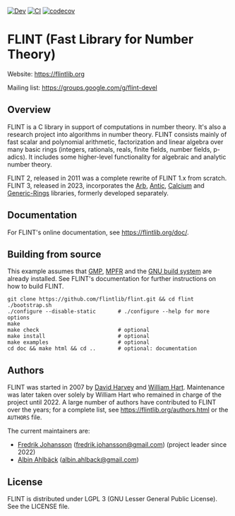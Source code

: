 [![Dev](https://img.shields.io/badge/docs-dev-blue.svg)](https://flintlib.org/doc/#)
[![CI](https://github.com/flintlib/flint/actions/workflows/CI.yml/badge.svg)](https://github.com/flintlib/flint/actions/workflows/CI.yml)
[![codecov](https://codecov.io/gh/flintlib/flint/graph/badge.svg?token=qKHycWTpUP)](https://codecov.io/gh/flintlib/flint)

# FLINT (Fast Library for Number Theory)

Website: https://flintlib.org

Mailing list: https://groups.google.com/g/flint-devel

## Overview

FLINT is a C library in support of computations in number theory. It's also a
research project into algorithms in number theory. FLINT consists mainly of fast
scalar and polynomial arithmetic, factorization and linear algebra over many
basic rings (integers, rationals, reals, finite fields, number fields, p-adics).
It includes some higher-level functionality for algebraic and analytic number
theory.

FLINT 2, released in 2011 was a complete rewrite of FLINT 1.x from scratch.
FLINT 3, released in 2023, incorporates the [Arb](https://arblib.org/),
[Antic](https://github.com/flintlib/antic),
[Calcium](https://fredrikj.net/calcium/) and
[Generic-Rings](https://github.com/fredrik-johansson/generic-rings) libraries,
formerly developed separately.

## Documentation

For FLINT's online documentation, see https://flintlib.org/doc/.

## Building from source

This example assumes that [GMP](https://gmplib.org/), [MPFR](https://www.mpfr.org/)
and the [GNU build system](https://www.gnu.org/software/automake/manual/html_node/GNU-Build-System.html)
are already installed. See FLINT's documentation for further instructions
on how to build FLINT.

    git clone https://github.com/flintlib/flint.git && cd flint
    ./bootstrap.sh
    ./configure --disable-static       # ./configure --help for more options
    make
    make check                         # optional
    make install                       # optional
    make examples                      # optional
    cd doc && make html && cd ..       # optional: documentation

## Authors

FLINT was started in 2007 by
[David Harvey](https://web.maths.unsw.edu.au/~davidharvey/) and
[William Hart](https://www.dpmms.cam.ac.uk/person/wh369). Maintenance was later
taken over solely by William Hart who remained in charge of the project
until 2022. A large number of authors have contributed to FLINT over the years;
for a complete list, see https://flintlib.org/authors.html or the `AUTHORS` file.

The current maintainers are:

* [Fredrik Johansson](https://fredrikj.net/) (fredrik.johansson@gmail.com) (project leader since 2022)
* [Albin Ahlbäck](https://albinahlback.gitlab.io/) (albin.ahlback@gmail.com)

## License

FLINT is distributed under LGPL 3 (GNU Lesser General Public License). See the
LICENSE file.
